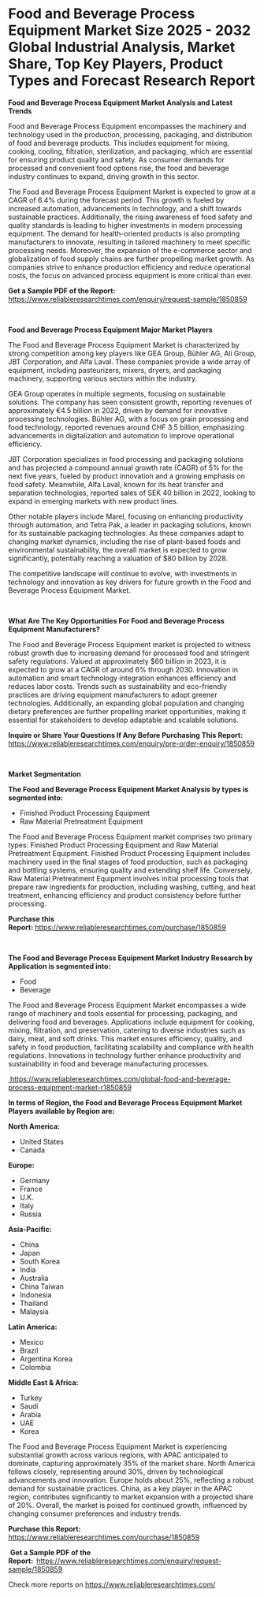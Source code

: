<p><h1>Food and Beverage Process Equipment Market Size 2025 - 2032 Global Industrial Analysis, Market Share, Top Key Players, Product Types and Forecast Research Report</h1></p><p><strong>Food and Beverage Process Equipment Market Analysis and Latest Trends</strong></p>
<p><p>Food and Beverage Process Equipment encompasses the machinery and technology used in the production, processing, packaging, and distribution of food and beverage products. This includes equipment for mixing, cooking, cooling, filtration, sterilization, and packaging, which are essential for ensuring product quality and safety. As consumer demands for processed and convenient food options rise, the food and beverage industry continues to expand, driving growth in this sector.</p><p>The Food and Beverage Process Equipment Market is expected to grow at a CAGR of 6.4% during the forecast period. This growth is fueled by increased automation, advancements in technology, and a shift towards sustainable practices. Additionally, the rising awareness of food safety and quality standards is leading to higher investments in modern processing equipment. The demand for health-oriented products is also prompting manufacturers to innovate, resulting in tailored machinery to meet specific processing needs. Moreover, the expansion of the e-commerce sector and globalization of food supply chains are further propelling market growth. As companies strive to enhance production efficiency and reduce operational costs, the focus on advanced process equipment is more critical than ever.</p></p>
<p><strong>Get a Sample PDF of the Report:&nbsp;</strong> <a href="https://www.reliableresearchtimes.com/enquiry/request-sample/1850859?utm_campaign=2989&utm_medium=2&utm_source=Github&utm_content=ia&utm_term=26032025&utm_id=food-and-beverage-process-equipment">https://www.reliableresearchtimes.com/enquiry/request-sample/1850859</a></p>
<p>&nbsp;</p>
<p><strong>Food and Beverage Process Equipment Major Market Players</strong></p>
<p><p>The Food and Beverage Process Equipment Market is characterized by strong competition among key players like GEA Group, Bühler AG, Ali Group, JBT Corporation, and Alfa Laval. These companies provide a wide array of equipment, including pasteurizers, mixers, dryers, and packaging machinery, supporting various sectors within the industry.</p><p>GEA Group operates in multiple segments, focusing on sustainable solutions. The company has seen consistent growth, reporting revenues of approximately €4.5 billion in 2022, driven by demand for innovative processing technologies. Bühler AG, with a focus on grain processing and food technology, reported revenues around CHF 3.5 billion, emphasizing advancements in digitalization and automation to improve operational efficiency.</p><p>JBT Corporation specializes in food processing and packaging solutions and has projected a compound annual growth rate (CAGR) of 5% for the next five years, fueled by product innovation and a growing emphasis on food safety. Meanwhile, Alfa Laval, known for its heat transfer and separation technologies, reported sales of SEK 40 billion in 2022, looking to expand in emerging markets with new product lines.</p><p>Other notable players include Marel, focusing on enhancing productivity through automation, and Tetra Pak, a leader in packaging solutions, known for its sustainable packaging technologies. As these companies adapt to changing market dynamics, including the rise of plant-based foods and environmental sustainability, the overall market is expected to grow significantly, potentially reaching a valuation of $80 billion by 2028. </p><p>The competitive landscape will continue to evolve, with investments in technology and innovation as key drivers for future growth in the Food and Beverage Process Equipment Market.</p></p>
<p>&nbsp;</p>
<p><strong>What Are The Key Opportunities For Food and Beverage Process Equipment Manufacturers?</strong></p>
<p><p>The Food and Beverage Process Equipment market is projected to witness robust growth due to increasing demand for processed food and stringent safety regulations. Valued at approximately $60 billion in 2023, it is expected to grow at a CAGR of around 6% through 2030. Innovation in automation and smart technology integration enhances efficiency and reduces labor costs. Trends such as sustainability and eco-friendly practices are driving equipment manufacturers to adopt greener technologies. Additionally, an expanding global population and changing dietary preferences are further propelling market opportunities, making it essential for stakeholders to develop adaptable and scalable solutions.</p></p>
<p><strong>Inquire or Share Your Questions If Any Before Purchasing This Report:</strong> <a href="https://www.reliableresearchtimes.com/enquiry/pre-order-enquiry/1850859?utm_campaign=2989&utm_medium=2&utm_source=Github&utm_content=ia&utm_term=26032025&utm_id=food-and-beverage-process-equipment">https://www.reliableresearchtimes.com/enquiry/pre-order-enquiry/1850859</a></p>
<p>&nbsp;</p>
<p><strong>Market Segmentation</strong></p>
<p><strong>The Food and Beverage Process Equipment Market Analysis by types is segmented into:</strong></p>
<p><ul><li>Finished Product Processing Equipment</li><li>Raw Material Pretreatment Equipment</li></ul></p>
<p><p>The Food and Beverage Process Equipment market comprises two primary types: Finished Product Processing Equipment and Raw Material Pretreatment Equipment. Finished Product Processing Equipment includes machinery used in the final stages of food production, such as packaging and bottling systems, ensuring quality and extending shelf life. Conversely, Raw Material Pretreatment Equipment involves initial processing tools that prepare raw ingredients for production, including washing, cutting, and heat treatment, enhancing efficiency and product consistency before further processing.</p></p>
<p><strong>Purchase this Report:&nbsp;</strong><a href="https://www.reliableresearchtimes.com/purchase/1850859?utm_campaign=2989&utm_medium=2&utm_source=Github&utm_content=ia&utm_term=26032025&utm_id=food-and-beverage-process-equipment">https://www.reliableresearchtimes.com/purchase/1850859</a></p>
<p>&nbsp;</p>
<p><strong>The Food and Beverage Process Equipment Market Industry Research by Application is segmented into:</strong></p>
<p><ul><li>Food</li><li>Beverage</li></ul></p>
<p><p>The Food and Beverage Process Equipment Market encompasses a wide range of machinery and tools essential for processing, packaging, and delivering food and beverages. Applications include equipment for cooking, mixing, filtration, and preservation, catering to diverse industries such as dairy, meat, and soft drinks. This market ensures efficiency, quality, and safety in food production, facilitating scalability and compliance with health regulations. Innovations in technology further enhance productivity and sustainability in food and beverage manufacturing processes.</p></p>
<p><a href="https://www.reliableresearchtimes.com/global-food-and-beverage-process-equipment-market-r1850859?utm_campaign=2989&utm_medium=2&utm_source=Github&utm_content=ia&utm_term=26032025&utm_id=food-and-beverage-process-equipment">&nbsp;https://www.reliableresearchtimes.com/global-food-and-beverage-process-equipment-market-r1850859</a></p>
<p><strong>In terms of Region, the Food and Beverage Process Equipment Market Players available by Region are:</strong></p>
<p>
    <p> <strong> North America: </strong>
        <ul>
            <li>United States</li>
            <li>Canada</li>
        </ul>
        </p> 
    <p> <strong> Europe: </strong>
        <ul>
            <li>Germany</li>
            <li>France</li>
            <li>U.K.</li>
            <li>Italy</li>
            <li>Russia</li>
        </ul>
        </p> 
    <p> <strong> Asia-Pacific: </strong>
        <ul>
            <li>China</li>
            <li>Japan</li>
            <li>South Korea</li>
            <li>India</li>
            <li>Australia</li>
            <li>China Taiwan</li>
            <li>Indonesia</li>
            <li>Thailand</li>
            <li>Malaysia</li>
        </ul>
        </p> 
    <p> <strong> Latin America: </strong>
        <ul>
            <li>Mexico</li>
            <li>Brazil</li>
            <li>Argentina Korea</li>
            <li>Colombia</li>
        </ul>
        </p> 
    <p> <strong> Middle East & Africa: </strong>
        <ul>
            <li>Turkey</li>
            <li>Saudi</li>
            <li>Arabia</li>
            <li>UAE</li>
            <li>Korea</li>
        </ul>
    </p>
    </p>
<p><p>The Food and Beverage Process Equipment Market is experiencing substantial growth across various regions, with APAC anticipated to dominate, capturing approximately 35% of the market share. North America follows closely, representing around 30%, driven by technological advancements and innovation. Europe holds about 25%, reflecting a robust demand for sustainable practices. China, as a key player in the APAC region, contributes significantly to market expansion with a projected share of 20%. Overall, the market is poised for continued growth, influenced by changing consumer preferences and industry trends.</p></p>
<p><strong>Purchase this Report: </strong><a href="https://www.reliableresearchtimes.com/purchase/1850859?utm_campaign=2989&utm_medium=2&utm_source=Github&utm_content=ia&utm_term=26032025&utm_id=food-and-beverage-process-equipment">https://www.reliableresearchtimes.com/purchase/1850859</a></p>
<p>&nbsp;<strong>Get a Sample PDF of the Report:&nbsp;&nbsp;</strong><a href="https://www.reliableresearchtimes.com/enquiry/request-sample/1850859?utm_campaign=2989&utm_medium=2&utm_source=Github&utm_content=ia&utm_term=26032025&utm_id=food-and-beverage-process-equipment">https://www.reliableresearchtimes.com/enquiry/request-sample/1850859</a></p>
<p><strong></strong></p>
<p>Check more reports on <a href="https://www.reliableresearchtimes.com/?utm_campaign=2989&utm_medium=2&utm_source=Github&utm_content=ia&utm_term=26032025&utm_id=food-and-beverage-process-equipment">https://www.reliableresearchtimes.com/</a></p>